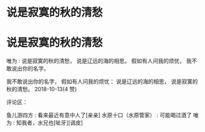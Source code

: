 # 说是寂寞的秋的清愁

# 说是寂寞的秋的清愁

唯为 : 说是寂寞的秋的清愁， 说是辽远的海的相思。 假如有人问我的烦忧， 我不敢说出你的名字。

我不敢说出你的名字， 假如有人问我的烦忧： 说是辽远的海的相思， 说是寂寞的秋的清愁。 2018-10-13(4 赞)

评论区：

鱼儿游四方 : 看来最近有意中人了[亲亲] 水原十口（水原管家） : 可能喝过酒了 唯为 : 知我者，水兄也[呲牙][调皮]